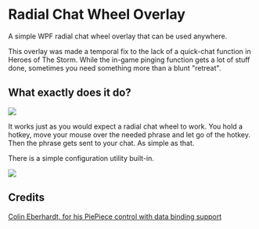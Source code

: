 # Radial Chat Wheel Overlay
A simple WPF radial chat wheel overlay that can be used anywhere. 

This overlay was made a temporal fix to the lack of a quick-chat function in Heroes of The Storm. 
While the in-game pinging function gets a lot of stuff done, sometimes you need something more than a blunt "retreat". 

## What exactly does it do?

![](http://i.imgur.com/nr8QyXY.png)

It works just as you would expect a radial chat wheel to work.
You hold a hotkey, move your mouse over the needed phrase and let go of the hotkey. 
Then the phrase gets sent to your chat. As simple as that. 

There is a simple configuration utility built-in. 

![](http://i.imgur.com/x0Oj6tt.png)

## Credits

[Colin Eberhardt, for his PiePiece control with data binding support](http://www.codeproject.com/Articles/28098/A-WPF-Pie-Chart-with-Data-Binding-Support) 
